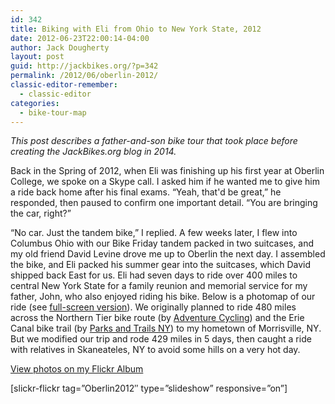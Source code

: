 ```yaml
---
id: 342
title: Biking with Eli from Ohio to New York State, 2012
date: 2012-06-23T22:00:14-04:00
author: Jack Dougherty
layout: post
guid: http://jackbikes.org/?p=342
permalink: /2012/06/oberlin-2012/
classic-editor-remember:
  - classic-editor
categories:
  - bike-tour-map
---
```

_This post describes a father-and-son bike tour that took place before creating the JackBikes.org blog in 2014._

Back in the Spring of 2012, when Eli was finishing up his first year at Oberlin College, we spoke on a Skype call. I asked him if he wanted me to give him a ride back home after his final exams. &#8220;Yeah, that'd be great,&#8221; he responded, then paused to confirm one important detail. &#8220;You are bringing the car, right?&#8221;

&#8220;No car. Just the tandem bike,&#8221; I replied. A few weeks later, I flew into Columbus Ohio with our Bike Friday tandem packed in two suitcases, and my old friend David Levine drove me up to Oberlin the next day. I assembled the bike, and Eli packed his summer gear into the suitcases, which David shipped back East for us. Eli had seven days to ride over 400 miles to central New York State for a family reunion and memorial service for my father, John, who also enjoyed riding his bike. Below is a photomap of our ride (see [full-screen version](https://jackdougherty.github.io/bikemapcode/#7/42.276/-79.272)). We originally planned to ride 480 miles across the Northern Tier bike route (by [Adventure Cycling](http://www.adventurecycling.org/routes-and-maps/adventure-cycling-route-network/northern-tier/)) and the Erie Canal bike trail (by [Parks and Trails NY](http://www.ptny.org/canaltour/)) to my hometown of Morrisville, NY. But we modified our trip and rode 429 miles in 5 days, then caught a ride with relatives in Skaneateles, NY to avoid some hills on a very hot day.

<!-- iframe plugin v.4.4 wordpress.org/plugins/iframe/ -->

[View photos on my Flickr Album](https://www.flickr.com/photos/56513965@N06/sets/72157654572547028)

[slickr-flickr tag=&#8221;Oberlin2012&#8243; type=&#8221;slideshow&#8221; responsive=&#8221;on&#8221;]
